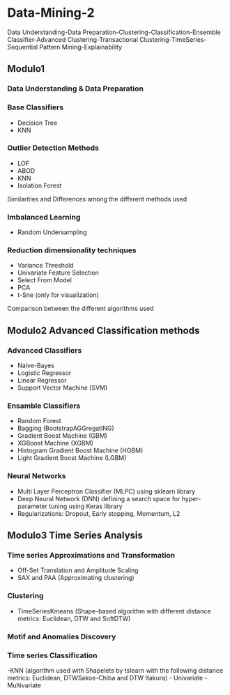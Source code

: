 # Data-Mining-2
Data Understanding-Data Preparation-Clustering-Classification-Ensemble Classifier-Advanced Clustering-Transactional Clustering-TimeSeries-Sequential Pattern Mining-Explainability

## Modulo1 

### Data Understanding & Data Preparation

### Base Classifiers
  - Decision Tree
  - KNN
    
### Outlier Detection Methods
  - LOF
  - ABOD
  - KNN
  - Isolation Forest
    
   Similarities and Differences among the different methods used
     
### Imbalanced Learning     
  - Random Undersampling 
    
### Reduction dimensionality techniques
  - Variance Threshold
  - Univariate Feature Selection
  - Select From Model
  - PCA
  - t-Sne (only for visualization)

  Comparison between the different algorithms used
  
## Modulo2 Advanced Classification methods

### Advanced Classifiers
  - Naive-Bayes
  - Logistic Regressor
  - Linear Regressor
  - Support Vector Machine (SVM)
    
### Ensamble Classifiers
  - Random Forest
  - Bagging (BootstrapAGGregatING)
  - Gradient Boost Machine (GBM)
  - XGBoost Machine (XGBM)
  - Histogram Gradient Boost Machine (HGBM)
  - Light Gradient Boost Machine (LGBM)
 
### Neural Networks
  - Multi Layer Perceptron Classifier (MLPC) using sklearn library
  - Deep Neural Network (DNN) defining a search space for hyper-parameter tuning using Keras library
  - Regularizations: Dropout, Early stopping, Momentum, L2
  
## Modulo3 Time Series Analysis

### Time series Approximations and Transformation
  - Off-Set Translation and Amplitude Scaling
  - SAX and PAA (Approximating clustering)

### Clustering
  - TimeSeriesKmeans (Shape-based algorithm with different distance metrics: Euclidean, DTW and SoftDTW)

### Motif and Anomalies Discovery

### Time series Classification
  -KNN (algorithm used with Shapelets by tslearn with the following distance metrics: Euclidean, DTWSakoe-Chiba and DTW Itakura)
      - Univariate
      - Multivariate
  
  
  
  
  
  
  
  
  
  
  
  
  
  
  
  
  
  
  
  
  
  
  
